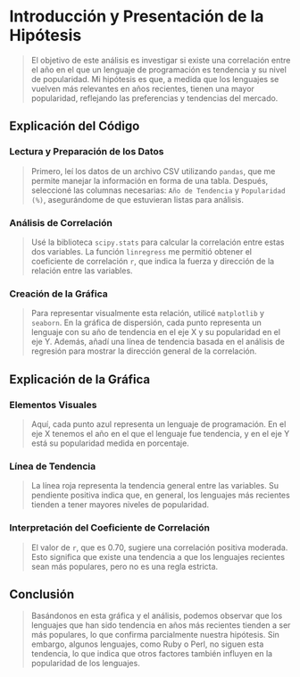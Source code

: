 # Introducción y Presentación de la Hipótesis
> El objetivo de este análisis es investigar si existe una correlación entre el año en el que un lenguaje de programación es tendencia y su nivel de popularidad. Mi hipótesis es que, a medida que los lenguajes se vuelven más relevantes en años recientes, tienen una mayor popularidad, reflejando las preferencias y tendencias del mercado.

## Explicación del Código

### Lectura y Preparación de los Datos
> Primero, leí los datos de un archivo CSV utilizando `pandas`, que me permite manejar la información en forma de una tabla. Después, seleccioné las columnas necesarias: `Año de Tendencia` y `Popularidad (%)`, asegurándome de que estuvieran listas para análisis.

### Análisis de Correlación
> Usé la biblioteca `scipy.stats` para calcular la correlación entre estas dos variables. La función `linregress` me permitió obtener el coeficiente de correlación `r`, que indica la fuerza y dirección de la relación entre las variables.

### Creación de la Gráfica
> Para representar visualmente esta relación, utilicé `matplotlib` y `seaborn`. En la gráfica de dispersión, cada punto representa un lenguaje con su año de tendencia en el eje X y su popularidad en el eje Y. Además, añadí una línea de tendencia basada en el análisis de regresión para mostrar la dirección general de la correlación.

## Explicación de la Gráfica

### Elementos Visuales
> Aquí, cada punto azul representa un lenguaje de programación. En el eje X tenemos el año en el que el lenguaje fue tendencia, y en el eje Y está su popularidad medida en porcentaje.

### Línea de Tendencia
> La línea roja representa la tendencia general entre las variables. Su pendiente positiva indica que, en general, los lenguajes más recientes tienden a tener mayores niveles de popularidad.

### Interpretación del Coeficiente de Correlación
> El valor de `r`, que es 0.70, sugiere una correlación positiva moderada. Esto significa que existe una tendencia a que los lenguajes recientes sean más populares, pero no es una regla estricta.

## Conclusión
> Basándonos en esta gráfica y el análisis, podemos observar que los lenguajes que han sido tendencia en años más recientes tienden a ser más populares, lo que confirma parcialmente nuestra hipótesis. Sin embargo, algunos lenguajes, como Ruby o Perl, no siguen esta tendencia, lo que indica que otros factores también influyen en la popularidad de los lenguajes.
